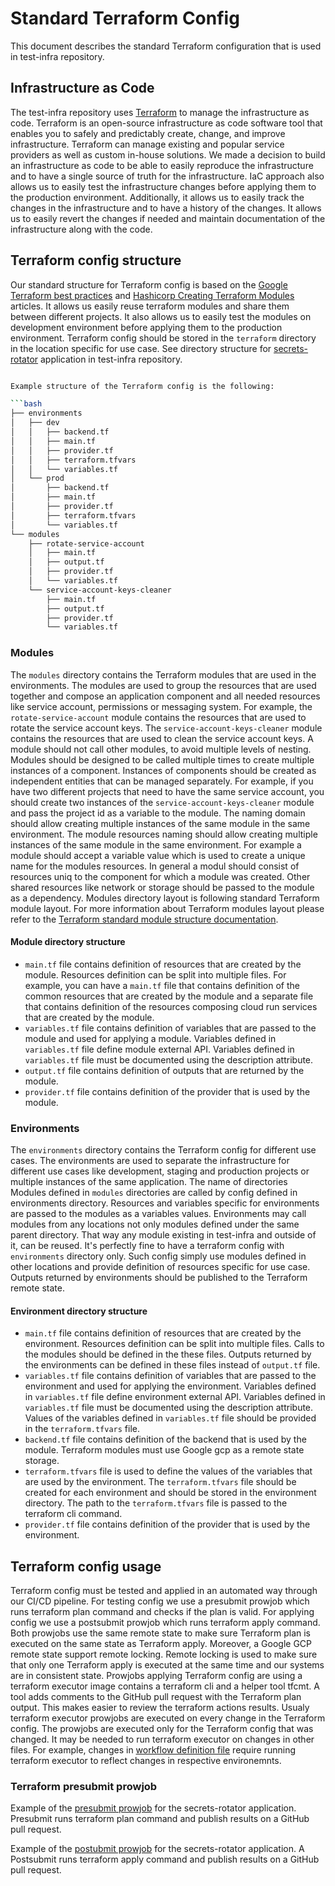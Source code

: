 # Standard Terraform Config

This document describes the standard Terraform configuration that is used in test-infra repository. 

## Infrastructure as Code

The test-infra repository uses [Terraform](https://www.terraform.io/) to manage the infrastructure as code. Terraform is an open-source infrastructure as code software tool that enables you to safely and predictably create, change, and improve infrastructure. Terraform can manage existing and popular service providers as well as custom in-house solutions. We made a decision to build an infrastructure as code to be able to easily reproduce the infrastructure and to have a single source of truth for the infrastructure. IaC approach also allows us to easily test the infrastructure changes before applying them to the production environment. Additionally, it allows us to easily track the changes in the infrastructure and to have a history of the changes. It allows us to easily revert the changes if needed and maintain documentation of the infrastructure along with the code.

## Terraform config structure

Our standard structure for Terraform config is based on the [Google Terraform best practices](https://cloud.google.com/docs/terraform/best-practices-for-terraform) and [Hashicorp Creating Terraform Modules](https://developer.hashicorp.com/terraform/language/modules/develop) articles. It allows us easily reuse terraform modules and share them between different projects. It also allows us to easily test the modules on development environment before applying them to the production environment. Terraform config should be stored in the `terraform` directory in the location specific for use case. See directory structure for [secrets-rotator](https://github.com/kyma-project/test-infra/tree/main/development/secrets-rotator) application in test-infra repository.

```bash

Example structure of the Terraform config is the following:

```bash
├── environments
│   ├── dev
│   │   ├── backend.tf
│   │   ├── main.tf
│   │   ├── provider.tf
│   │   ├── terraform.tfvars
│   │   └── variables.tf
│   └── prod
│       ├── backend.tf
│       ├── main.tf
│       ├── provider.tf
│       ├── terraform.tfvars
│       └── variables.tf
└── modules
    ├── rotate-service-account
    │   ├── main.tf
    │   ├── output.tf
    │   ├── provider.tf
    │   └── variables.tf
    └── service-account-keys-cleaner
        ├── main.tf
        ├── output.tf
        ├── provider.tf
        └── variables.tf
```
### Modules

The `modules` directory contains the Terraform modules that are used in the environments. The modules are used to group the resources that are used together and compose an application component and all needed resources like service account, permissions or messaging system. For example, the `rotate-service-account` module contains the resources that are used to rotate the service account keys. The `service-account-keys-cleaner` module contains the resources that are used to clean the service account keys. A module should not call other modules, to avoid multiple levels of nesting. Modules should be designed to be called multiple times to create multiple instances of a component. Instances of components should be created as independent entities that can be managed separately. For example, if you have two different projects that need to have the same service account, you should create two instances of the `service-account-keys-cleaner` module and pass the project id as a variable to the module. The naming domain should allow creating multiple instances of the same module in the same environment. The module resources naming should allow creating multiple instances of the same module in the same environment. For example a module should accept a variable value which is used to create a unique name for the modules resources. In general a modul should consist of resources uniq to the component for which a module was created. Other shared resources like network or storage should be passed to the module as a dependency. Modules directory layout is following standard Terraform module layout. For more information about Terraform modules layout please refer to the [Terraform standard module structure documentation](https://developer.hashicorp.com/terraform/language/modules/develop/structure).

#### Module directory structure

- `main.tf` file contains definition of resources that are created by the module. Resources definition can be split into multiple files. For example, you can have a `main.tf` file that contains definition of the common resources that are created by the module and a separate file that contains definition of the resources composing cloud run services that are created by the module.
- `variables.tf` file contains definition of variables that are passed to the module and used for applying a module. Variables defined in `variables.tf` file define module external API. Variables defined in `variables.tf` file must be documented using the description attribute. 
- `output.tf` file contains definition of outputs that are returned by the module. 
- `provider.tf` file contains definition of the provider that is used by the module.

### Environments

The `environments` directory contains the Terraform config for different use cases. The environments are used to separate the infrastructure for different use cases like development, staging and production projects or multiple instances of the same application. The name of directories Modules defined in `modules` directories are called by config defined in environments directory. Resources and variables specific for environments are passed to the modules as a variables values. Environments may call modules from any locations not only modules defined under the same parent directory. That way any module existing in test-infra and outside of it, can be reused. It's perfectly fine to have a terraform config with `environments` directory only. Such config simply use modules defined in other locations and provide definition of resources specific for use case. Outputs returned by environments should be published to the Terraform remote state. 

#### Environment directory structure

- `main.tf` file contains definition of resources that are created by the environment. Resources definition can be split into multiple files. Calls to the modules should be defined in the these files. Outputs returned by the environments can be defined in these files instead of `output.tf` file.
- `variables.tf` file contains definition of variables that are passed to the environment and used for applying the environment. Variables defined in `variables.tf` file define environment external API. Variables defined in `variables.tf` file must be documented using the description attribute. Values of the variables defined in `variables.tf` file should be provided in the `terraform.tfvars` file.
- `backend.tf` file contains definition of the backend that is used by the module. Terraform modules must use Google gcp as a remote state storage.
- `terraform.tfvars` file is used to define the values of the variables that are used by the environment. The `terraform.tfvars` file should be created for each environment and should be stored in the environment directory. The path to the `terraform.tfvars` file is passed to the terraform cli command.
- `provider.tf` file contains definition of the provider that is used by the environment.

## Terraform config usage

Terraform config must be tested and applied in an automated way through our CI/CD pipeline. For testing config we use a presubmit prowjob which runs terraform plan command and checks if the plan is valid. For applying config we use a postsubmit prowjob which runs terraform apply command. Both prowjobs use the same remote state to make sure Terraform plan is executed on the same state as Terraform apply. Moreover, a Google GCP remote state support remote locking. Remote locking is used to make sure that only one Terraform apply is executed at the same time and our systems are in consistent state. Prowjobs applying Terraform config are using a terraform executor image contains a terraform cli and a helper tool tfcmt. A tool adds comments to the GitHub pull request with the Terraform plan output. This makes easier to review the terraform actions results. Usualy terraform executor prowjobs are executed on every change in the Terraform config. The prowjobs are executed only for the Terraform config that was changed. It may be needed to run terraform executor on changes in other files. For example, changes in [workflow definition file](https://github.com/kyma-project/test-infra/blob/main/development/gcp/workflows/secrets-leak-detector.yaml) require running terraform executor to reflect changes in respective environemnts.

### Terraform presubmit prowjob

Example of the [presubmit prowjob](https://github.com/kyma-project/test-infra/blob/4540c0ba3622b4f1fed47a50dedc189fdfc324b1/prow/jobs/test-infra/secrets-rotator.yaml#L92) for the secrets-rotator application. Presubmit runs terraform plan command and publish results on a GitHub pull request.

Example of the [postubmit prowjob](https://github.com/kyma-project/test-infra/blob/4540c0ba3622b4f1fed47a50dedc189fdfc324b1/prow/jobs/test-infra/secrets-rotator.yaml#L222) for the secrets-rotator application. A Postsubmit runs terraform apply command and publish results on a GitHub pull request.
